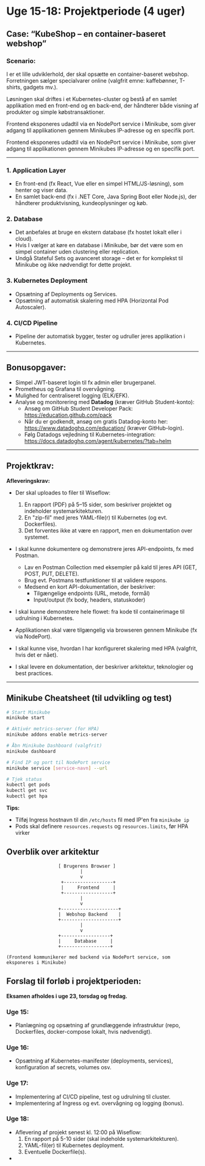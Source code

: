 # Uge 15-18: Projektperiode (4 uger)

## Case: “KubeShop – en container-baseret webshop”

### Scenario:

I er et lille udviklerhold, der skal opsætte en container-baseret webshop. Forretningen sælger specialvarer online (valgfrit emne: kaffebønner, T-shirts, gadgets mv.).

Løsningen skal driftes i et Kubernetes-cluster og bestå af en samlet applikation med en front-end og en back-end, der håndterer både visning af produkter og simple købstransaktioner.

Frontend eksponeres udadtil via en NodePort service i Minikube, som giver adgang til applikationen gennem Minikubes IP-adresse og en specifik port.

Frontend eksponeres udadtil via en NodePort service i Minikube, som giver adgang til applikationen gennem Minikubes IP-adresse og en specifik port.

---

### 1. **Application Layer**

- En front-end (fx React, Vue eller en simpel HTML/JS-løsning), som henter og viser data.
- En samlet back-end (fx i .NET Core, Java Spring Boot eller Node.js), der håndterer produktvisning, kundeoplysninger og køb.

### 2. **Database**

- Det anbefales at bruge en ekstern database (fx hostet lokalt eller i cloud).
- Hvis I vælger at køre en database i Minikube, bør det være som en simpel container uden clustering eller replication.
- Undgå Stateful Sets og avanceret storage – det er for komplekst til Minikube og ikke nødvendigt for dette projekt.

### 3. **Kubernetes Deployment**

- Opsætning af Deployments og Services.
- Opsætning af automatisk skalering med HPA (Horizontal Pod Autoscaler).

### 4. **CI/CD Pipeline**

- Pipeline der automatisk bygger, tester og udruller jeres applikation i Kubernetes.

---

## Bonusopgaver:

- Simpel JWT-baseret login til fx admin eller brugerpanel.
- Prometheus og Grafana til overvågning.
- Mulighed for centraliseret logging (ELK/EFK).
- Analyse og monitorering med **Datadog** (kræver GitHub Student-konto):
  - Ansøg om GitHub Student Developer Pack: https://education.github.com/pack
  - Når du er godkendt, ansøg om gratis Datadog-konto her: https://www.datadoghq.com/education/ (kræver GitHub-login).
  - Følg Datadogs vejledning til Kubernetes-integration: https://docs.datadoghq.com/agent/kubernetes/?tab=helm

---

## Projektkrav:

**Afleveringskrav:**
- Der skal uploades to filer til Wiseflow:
  1. En rapport (PDF) på 5–15 sider, som beskriver projektet og indeholder systemarkitekturen. 
  2. En "zip-fil" med jeres YAML-file(r) til Kubernetes (og evt. Dockerfiles).
  3. Det forventes ikke at være en rapport, men en dokumentation over systemet.

- I skal kunne dokumentere og demonstrere jeres API-endpoints, fx med Postman.
  - Lav en Postman Collection med eksempler på kald til jeres API (GET, POST, PUT, DELETE).
  - Brug evt. Postmans testfunktioner til at validere respons.
  - Medsend en kort API-dokumentation, der beskriver:
    - Tilgængelige endpoints (URL, metode, formål)
    - Input/output (fx body, headers, statuskoder)
- I skal kunne demonstrere hele flowet: fra kode til containerimage til udrulning i Kubernetes.
- Applikationen skal være tilgængelig via browseren gennem Minikube (fx via NodePort).
- I skal kunne vise, hvordan I har konfigureret skalering med HPA (valgfrit, hvis det er nået).
- I skal levere en dokumentation, der beskriver arkitektur, teknologier og best practices.

---

## Minikube Cheatsheet (til udvikling og test)

```bash
# Start Minikube
minikube start

# Aktivér metrics-server (for HPA)
minikube addons enable metrics-server

# Åbn Minikube Dashboard (valgfrit)
minikube dashboard

# Find IP og port til NodePort service
minikube service [service-navn] --url

# Tjek status
kubectl get pods
kubectl get svc
kubectl get hpa
```

**Tips:**

- Tilføj Ingress hostnavn til din `/etc/hosts` fil med IP'en fra `minikube ip`
- Pods skal definere `resources.requests` og `resources.limits`, før HPA virker

## Overblik over arkitektur

```
                   [ Brugerens Browser ]
                           |
                           v
                    +------------------+
                    |     Frontend     |
                    +------------------+
                           |
                           v
                   +---------------------+
                   |  Webshop Backend    |
                   +---------------------+
                           |
                           v
                   +------------------+
                   |     Database     |
                   +------------------+

(Frontend kommunikerer med backend via NodePort service, som eksponeres i Minikube)
```

## Forslag til forløb i projektperioden:

**Eksamen afholdes i uge 23, torsdag og fredag.**

### Uge 15:

- Planlægning og opsætning af grundlæggende infrastruktur (repo, Dockerfiles, docker-compose lokalt, hvis nødvendigt).

### Uge 16:

- Opsætning af Kubernetes-manifester (deployments, services), konfiguration af secrets, volumes osv.

### Uge 17:

- Implementering af CI/CD pipeline, test og udrulning til cluster.
- Implementering af Ingress og evt. overvågning og logging (bonus).

### Uge 18:

- Aflevering af projekt senest kl. 12:00 på Wiseflow:
  1. En rapport på 5-10 sider (skal indeholde systemarkitekturen).
  2. YAML-fil(er) til Kubernetes deployment.
  3. Eventuelle Dockerfile(s).
-

